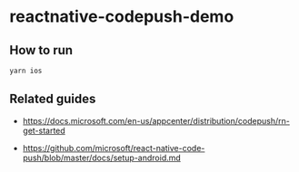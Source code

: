 # reactnative-codepush-demo

## How to run

```sh
yarn ios
```

## Related guides

- https://docs.microsoft.com/en-us/appcenter/distribution/codepush/rn-get-started

- https://github.com/microsoft/react-native-code-push/blob/master/docs/setup-android.md

